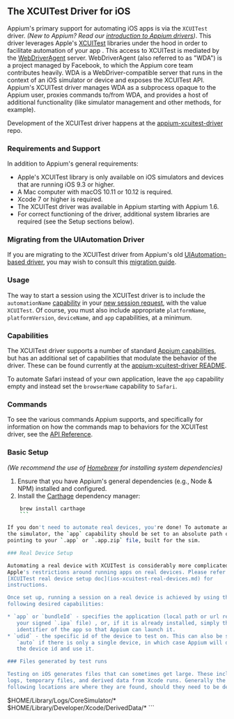 ## The XCUITest Driver for iOS

Appium's primary support for automating iOS apps is via the `XCUITest` driver. *(New to Appium? Read our [introduction to Appium drivers](#TODO))*. This driver leverages Apple's [XCUITest](https://developer.apple.com/library/content/documentation/DeveloperTools/Conceptual/testing_with_xcode/chapters/09-ui_testing.html) libraries under the hood in order to facilitate automation of your app . This access to XCUITest is mediated by the [WebDriverAgent](https://github.com/facebook/webdriveragent) server. WebDriverAgent (also referred to as "WDA") is a project managed by Facebook, to which the Appium core team contributes heavily. WDA is a WebDriver-compatible server that runs in the context of an iOS simulator or device and exposes the XCUITest API. Appium's XCUITest driver manages WDA as a subprocess opaque to the Appium user, proxies commands to/from WDA, and provides a host of additional functionality (like simulator management and other methods, for example).

Development of the XCUITest driver happens at the [appium-xcuitest-driver](https://github.com/appium/appium-xcuitest-driver) repo.

### Requirements and Support

In addition to Appium's general requirements:

* Apple's XCUITest library is only available on iOS simulators and devices that are running iOS 9.3 or higher.
* A Mac computer with macOS 10.11 or 10.12 is required.
* Xcode 7 or higher is required.
* The XCUITest driver was available in Appium starting with Appium 1.6.
* For correct functioning of the driver, additional system libraries are required (see the Setup sections below).

### Migrating from the UIAutomation Driver

If you are migrating to the XCUITest driver from Appium's old [UIAutomation-based driver](/docs/en/drivers/ios-uiautomation.md), you may wish to consult this [migration guide](/docs/en/advanced-concepts/migrating-to-xcuitest.md).

### Usage

The way to start a session using the XCUITest driver is to include the `automationName` [capability](#TODO) in your [new session request](#TODO), with the value `XCUITest`. Of course, you must also include appropriate `platformName`, `platformVersion`, `deviceName`, and `app` capabilities, at a minimum.

### Capabilities

The XCUITest driver supports a number of standard [Appium capabilities](/docs/en/writing-running-appium/caps.md), but has an additional set of capabilities that modulate the behavior of the driver. These can be found currently at the [appium-xcuitest-driver README](https://github.com/appium/appium-xcuitest-driver#desired-capabilities).

To automate Safari instead of your own application, leave the `app` capability empty and instead set the `browserName` capability to `Safari`.

### Commands

To see the various commands Appium supports, and specifically for information on how the commands map to behaviors for the XCUITest driver, see the [API Reference](#TODO).

### Basic Setup

*(We recommend the use of [Homebrew](https://brew.sh) for installing system dependencies)*

1. Ensure that you have Appium's general dependencies (e.g., Node & NPM) installed and configured.
2. Install the [Carthage](https://github.com/Carthage/Carthage) dependency manager:

```bash
    brew install carthage
    ```

If you don't need to automate real devices, you're done! To automate an app on
the simulator, the `app` capability should be set to an absolute path or url
pointing to your `.app` or `.app.zip` file, built for the sim.

### Real Device Setup

Automating a real device with XCUITest is considerably more complicated, due to
Apple's restrictions around running apps on real devices. Please refer to the
[XCUITest real device setup doc](ios-xcuitest-real-devices.md) for
instructions.

Once set up, running a session on a real device is achieved by using the
following desired capabilities:

* `app` or `bundleId` - specifies the application (local path or url referencing
   your signed `.ipa` file) , or, if it is already installed, simply the bundle
   identifier of the app so that Appium can launch it.
* `udid` - the specific id of the device to test on. This can also be set to
   `auto` if there is only a single device, in which case Appium will determine
   the device id and use it.

### Files generated by test runs

Testing on iOS generates files that can sometimes get large. These include
logs, temporary files, and derived data from Xcode runs. Generally the
following locations are where they are found, should they need to be deleted:

```

$HOME/Library/Logs/CoreSimulator/* $HOME/Library/Developer/Xcode/DerivedData/* ```
